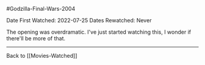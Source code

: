 #Godzilla-Final-Wars-2004

Date First Watched:  2022-07-25
Dates Rewatched:  Never

The opening was overdramatic.  I've just started watching this, I wonder if there'll be more of that.

---
Back to [[Movies-Watched]]